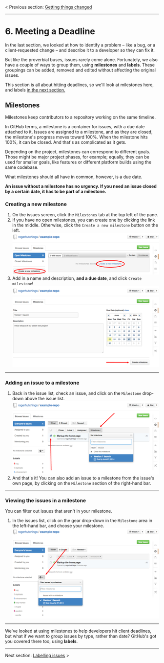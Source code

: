 < Previous section: [Getting things changed](https://github.com/rogerhutchings/github-for-account-managers/blob/markdown/s5_getting_changes.md)

---

# 6. Meeting a Deadline

In the last section, we looked at how to identify a problem &ndash; like a bug, or a client-requested change &ndash; and describe it to a developer so they can fix it. 

But like the proverbial buses, issues rarely come alone. Fortunately, we also have a couple of ways to group them, using __milestones__ and __labels__. These groupings can be added, removed and edited without affecting the original issues.

This section is all about hitting deadlines, so we'll look at milestones here, and labels [in the next section.](https://github.com/rogerhutchings/github-for-account-managers/blob/markdown/s7_labelling_issues.md)

## Milestones

Milestones keep contributors to a repository working on the same timeline. 

In GitHub terms, a milestone is a container for issues, with a due date attached to it. Issues are assigned to a milestone, and as they are closed, the milestone's progress moves toward 100%. When the milestone hits 100%, it can be closed. And that's as complicated as it gets.

Depending on the project, milestones can correspond to different goals. Those might be major project phases, for example; equally, they can be used for smaller goals, like features or different platform builds using the same codebase.

What milestones should all have in common, however, is a due date. 

__An issue without a milestone has no urgency. If you need an issue closed by a certain date, it has to be part of a milestone.__

### Creating a new milestone

1. On the issues screen, click the `Milestones` tab at the top left of the pane.
2. If you have no open milestones, you can create one by clicking the link in the middle. Otherwise, click the `Create a new milestone` button on the left.
    ![](https://raw.githubusercontent.com/rogerhutchings/github-for-account-managers/markdown/images/s6_1.png)
3. Add in a name and description, __and a due date__, and click `Create milestone`!
    ![](https://raw.githubusercontent.com/rogerhutchings/github-for-account-managers/markdown/images/s6_2.png)

---

### Adding an issue to a milestone

1. Back in the issue list, check an issue, and click on the `Milestone` drop-down above the issue list.
    ![](https://raw.githubusercontent.com/rogerhutchings/github-for-account-managers/markdown/images/s6_3.png)
2. And that's it! You can also add an issue to a milestone from the issue's own page, by clicking on the `Milestone` section of the right-hand bar.

---

### Viewing the issues in a milestone

You can filter out issues that aren't in your milestone.

1. In the issues list, click on the gear drop-down in the `Milestone` area in the left-hand bar, and choose your milestone.
    ![](https://raw.githubusercontent.com/rogerhutchings/github-for-account-managers/markdown/images/s6_4.png)

---

We've looked at using milestones to help developers hit client deadlines, but what if we want to group issues by type, rather than date? GitHub's got you covered there too, using __labels__.

---

Next section: [Labelling issues](https://github.com/rogerhutchings/github-for-account-managers/blob/markdown/s7_labelling_issues.md) >

